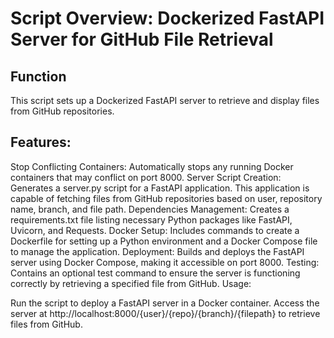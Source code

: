 # Script Overview: Dockerized FastAPI Server for GitHub File Retrieval

## Function

This script sets up a Dockerized FastAPI server to retrieve and display files from GitHub repositories.

## Features:

Stop Conflicting Containers: Automatically stops any running Docker containers that may conflict on port 8000.
Server Script Creation: Generates a server.py script for a FastAPI application. This application is capable of fetching files from GitHub repositories based on user, repository name, branch, and file path.
Dependencies Management: Creates a requirements.txt file listing necessary Python packages like FastAPI, Uvicorn, and Requests.
Docker Setup: Includes commands to create a Dockerfile for setting up a Python environment and a Docker Compose file to manage the application.
Deployment: Builds and deploys the FastAPI server using Docker Compose, making it accessible on port 8000.
Testing: Contains an optional test command to ensure the server is functioning correctly by retrieving a specified file from GitHub.
Usage:

Run the script to deploy a FastAPI server in a Docker container.
Access the server at http://localhost:8000/{user}/{repo}/{branch}/{filepath} to retrieve files from GitHub.
